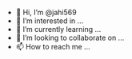 - 👋 Hi, I’m @jahi569
- 👀 I’m interested in ...
- 🌱 I’m currently learning ...
- 💞️ I’m looking to collaborate on ...
- 📫 How to reach me ...

<!---
jahi569/jahi569 is a ✨ special ✨ repository because its `README.md` (this file) appears on your GitHub profile.
You can click the Preview link to take a look at your changes.
--->
